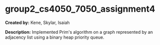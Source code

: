 # group2_cs4050_7050_assignment4

**Created by:** Kene, Skylar, Isaiah

**Description:** Implemented Prim's algorithm on a graph represented by an adjacency list using a binary heap priority queue.

